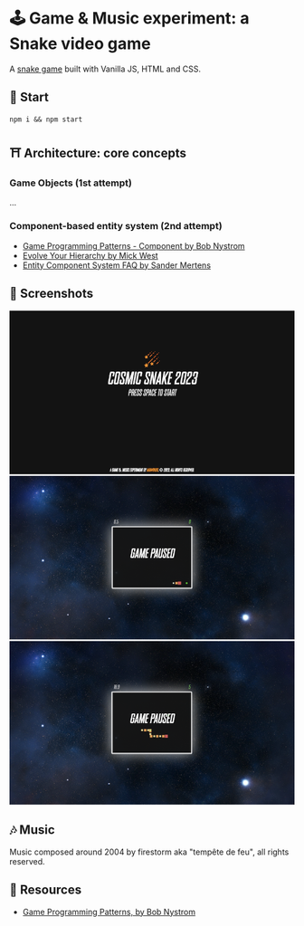 # 🕹️ Game & Music experiment: a Snake video game

A [snake game](https://en.wikipedia.org/wiki/Snake_(video_game_genre)) built with Vanilla JS, HTML and CSS.

## 🚀 Start

```shell
npm i && npm start
```

## ⛩️ Architecture: core concepts

### Game Objects (1st attempt)

...

### Component-based entity system (2nd attempt)

- [Game Programming Patterns - Component by Bob Nystrom](http://gameprogrammingpatterns.com/component.html)
- [Evolve Your Hierarchy by Mick West](https://cowboyprogramming.com/2007/01/05/evolve-your-heirachy/)
- [Entity Component System FAQ by Sander Mertens](https://github.com/SanderMertens/ecs-faq)

## 📸 Screenshots

<img src="./docs/img01.png" />
<img src="./docs/img02.png" />
<img src="./docs/img03.png" />


## 🎶 Music

Music composed around 2004 by firestorm aka "tempête de feu", all rights reserved.

## 💎 Resources

- [Game Programming Patterns, by Bob Nystrom](http://gameprogrammingpatterns.com/contents.html)
